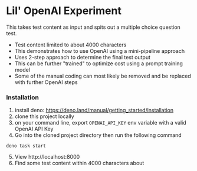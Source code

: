 # Lil' OpenAI Experiment
This takes test content as input and spits out a multiple choice question test.

- Test content limited to about 4000 characters
- This demonstrates how to use OpenAI using a mini-pipeline approach
- Uses 2-step approach to determine the final test output
- This can be further "trained" to optimize cost using a prompt training model
- Some of the manual coding can most likely be removed and be replaced with further OpenAI steps

### Installation
1. install deno: https://deno.land/manual/getting_started/installation
2. clone this project locally
3. on your command line, export `OPENAI_API_KEY` env variable with a valid OpenAI API Key
4. Go into the cloned project directory then run the following command
```
deno task start
```
5. View http://localhost:8000
6. Find some test content within 4000 characters about
